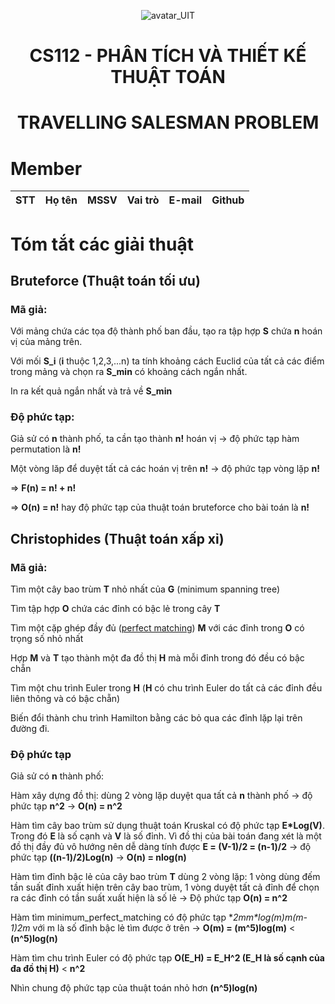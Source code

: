 <p align="center">
  <img src="https://www.uit.edu.vn/sites/vi/files/banner_uit_0.png" title="avatar_UIT">
</p>


<h1 align="center">
  CS112 - PHÂN TÍCH VÀ THIẾT KẾ THUẬT TOÁN 
</h1>


<h1 align="center">
  TRAVELLING SALESMAN PROBLEM 
</h1>


# Member
| STT | Họ tên | MSSV | Vai trò | E-mail | Github |
| :---: | --- | --- | --- | --- | --- |
# Tóm tắt các giải thuật
## Bruteforce (Thuật toán tối ưu)
### Mã giả:
Với mảng chứa các tọa độ thành phố ban đầu, tạo ra tập hợp **S** chứa **n** hoán vị của mảng trên.

Với mối **S_i** (**i** thuộc 1,2,3,...n) ta tính khoảng cách Euclid của tất cả các điểm trong mảng và chọn ra **S_min** có khoảng cách ngắn nhất.

In ra kết quả ngắn nhất và trả về **S_min**
### Độ phức tạp:
Giả sử có **n** thành phố, ta cần tạo thành **n!** hoán vị -> độ phức tạp hàm permutation là **n!**

Một vòng lăp để duyệt tất cả các hoán vị trên **n!** -> độ phức tạp vòng lặp **n!**

=> **F(n) = n! + n!**

=> **O(n) = n!** hay độ phức tạp của thuật toán bruteforce cho bài toán là **n!**

## Christophides (Thuật toán xấp xỉ)
### Mã giả:
Tìm một cây bao trùm **T** nhỏ nhất của **G** (minimum spanning tree)

Tìm tập hợp **O** chứa các đỉnh có bậc lẻ trong cây **T**

Tìm một cặp ghép đầy đủ ([perfect matching](https://en.wikipedia.org/wiki/Perfect_matching)) **M** với các đỉnh trong **O** có trọng số nhỏ nhất

Hợp **M** và **T** tạo thành một đa đồ thị **H** mà mỗi đỉnh trong đó đều có bậc chẵn

Tìm một chu trình Euler trong **H** (**H** có chu trình Euler do tất cả các đỉnh đều liên thông và có bậc chẵn)

Biến đổi thành chu trình Hamilton bằng các bỏ qua các đỉnh lặp lại trên đường đi.

### Độ phức tạp
Giả sử có **n** thành phố:

Hàm xây dựng đồ thị: dùng 2 vòng lặp duyệt qua tất cả **n** thành phố -> độ phức tạp **n^2** -> **O(n) = n^2**

Hàm tìm cây bao trùm sử dụng thuật toán Kruskal có độ phức tạp **E*Log(V)**. Trong đó **E** là số cạnh và **V** là số đỉnh. Vì đồ thị của bài toán đang xét là một đồ thị đầy đủ vô hướng nên dễ dàng tính được **E = (V-1)/2 = (n-1)/2** -> độ phức tạp **((n-1)/2)Log(n)** -> **O(n) = nlog(n)**

Hàm tìm đỉnh bậc lẻ của cây bao trùm **T** dùng 2 vòng lặp: 1 vòng dùng đếm tần suất đỉnh xuất hiện trên cây bao trùm, 1 vòng duyệt tất cả đỉnh để chọn ra các đỉnh có tần suất xuất hiện là số lẻ -> Độ phức tạp **O(n) = n^2**

Hàm tìm minimum_perfect_matching có độ phức tạp **2*m*m*log(m)*m*(m-1)*2m** với m là số đỉnh bậc lẻ tìm được ở trên -> **O(m) = (m^5)log(m)** < **(n^5)log(n)**

Hàm tìm chu trình Euler có độ phức tạp **O(E_H) = E_H^2 (E_H là số cạnh của đa đồ thị H)** < **n^2**

Nhìn chung độ phức tạp của thuật toán nhỏ hơn **(n^5)log(n)**
